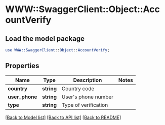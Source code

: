 # WWW::SwaggerClient::Object::AccountVerify

## Load the model package
```perl
use WWW::SwaggerClient::Object::AccountVerify;
```

## Properties
Name | Type | Description | Notes
------------ | ------------- | ------------- | -------------
**country** | **string** | Country code | 
**user_phone** | **string** | User&#39;s phone number | 
**type** | **string** | Type of verification | 

[[Back to Model list]](../README.md#documentation-for-models) [[Back to API list]](../README.md#documentation-for-api-endpoints) [[Back to README]](../README.md)


